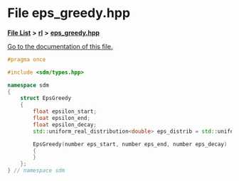 
# File eps\_greedy.hpp

[**File List**](files.md) **>** [**rl**](dir_1bc0c1e8b4bb5415537951e68df5cc3c.md) **>** [**eps\_greedy.hpp**](eps__greedy_8hpp.md)

[Go to the documentation of this file.](eps__greedy_8hpp.md) 


````cpp
#pragma once

#include <sdm/types.hpp>

namespace sdm
{
    struct EpsGreedy
    {
        float epsilon_start;
        float epsilon_end;
        float epsilon_decay;
        std::uniform_real_distribution<double> eps_distrib = std::uniform_real_distribution<double>(0.0, 1.0);

        EpsGreedy(number eps_start, number eps_end, number eps_decay) : epsilon_start(eps_start), epsilon_end(eps_end), epsilon_decay(eps_decay)
        {
        }
    };
} // namespace sdm
````

